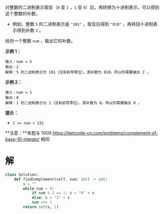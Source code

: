 对整数的二进制表示取反（`0` 变 `1` ，`1` 变 `0`）后，再转换为十进制表示，可以得到这个整数的补数。

- 例如，整数 `5` 的二进制表示是 `"101"` ，取反后得到 `"010"` ，再转回十进制表示得到补数 `2` 。

给你一个整数 `num` ，输出它的补数。

 



**示例 1：**

```
输入：num = 5
输出：2
解释：5 的二进制表示为 101（没有前导零位），其补数为 010。所以你需要输出 2 。
```

**示例 2：**

```
输入：num = 1
输出：0
解释：1 的二进制表示为 1（没有前导零位），其补数为 0。所以你需要输出 0 。
```

 

**提示：**

- `1 <= num < 231`

 

**注意：**本题与 1009 https://leetcode-cn.com/problems/complement-of-base-10-integer/ 相同

# 解

```python
class Solution:
    def findComplement(self, num: int) -> int:
        s = ""
        while num > 0:
            if num % 2 == 1: s = "0" + s
            else: s = "1" + s
            num >>= 1
        return int(s, 2)
```

